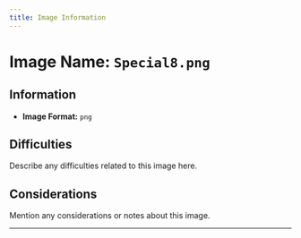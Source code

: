 ```yaml
---
title: Image Information
---
```


# Image Name: `Special8.png`

## Information

- **Image Format:** `png`

## Difficulties

Describe any difficulties related to this image here.

## Considerations

Mention any considerations or notes about this image.

---
